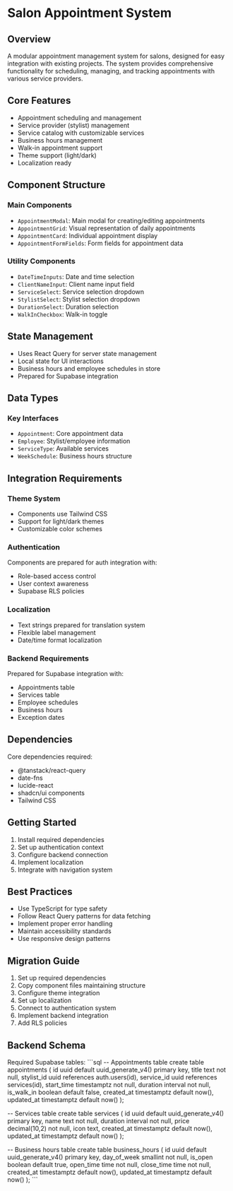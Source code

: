 # Salon Appointment System

## Overview
A modular appointment management system for salons, designed for easy integration with existing projects. The system provides comprehensive functionality for scheduling, managing, and tracking appointments with various service providers.

## Core Features
- Appointment scheduling and management
- Service provider (stylist) management
- Service catalog with customizable services
- Business hours management
- Walk-in appointment support
- Theme support (light/dark)
- Localization ready

## Component Structure

### Main Components
- `AppointmentModal`: Main modal for creating/editing appointments
- `AppointmentGrid`: Visual representation of daily appointments
- `AppointmentCard`: Individual appointment display
- `AppointmentFormFields`: Form fields for appointment data

### Utility Components
- `DateTimeInputs`: Date and time selection
- `ClientNameInput`: Client name input field
- `ServiceSelect`: Service selection dropdown
- `StylistSelect`: Stylist selection dropdown
- `DurationSelect`: Duration selection
- `WalkInCheckbox`: Walk-in toggle

## State Management
- Uses React Query for server state management
- Local state for UI interactions
- Business hours and employee schedules in store
- Prepared for Supabase integration

## Data Types

### Key Interfaces
- `Appointment`: Core appointment data
- `Employee`: Stylist/employee information
- `ServiceType`: Available services
- `WeekSchedule`: Business hours structure

## Integration Requirements

### Theme System
- Components use Tailwind CSS
- Support for light/dark themes
- Customizable color schemes

### Authentication
Components are prepared for auth integration with:
- Role-based access control
- User context awareness
- Supabase RLS policies

### Localization
- Text strings prepared for translation system
- Flexible label management
- Date/time format localization

### Backend Requirements
Prepared for Supabase integration with:
- Appointments table
- Services table
- Employee schedules
- Business hours
- Exception dates

## Dependencies
Core dependencies required:
- @tanstack/react-query
- date-fns
- lucide-react
- shadcn/ui components
- Tailwind CSS

## Getting Started
1. Install required dependencies
2. Set up authentication context
3. Configure backend connection
4. Implement localization
5. Integrate with navigation system

## Best Practices
- Use TypeScript for type safety
- Follow React Query patterns for data fetching
- Implement proper error handling
- Maintain accessibility standards
- Use responsive design patterns

## Migration Guide
1. Set up required dependencies
2. Copy component files maintaining structure
3. Configure theme integration
4. Set up localization
5. Connect to authentication system
6. Implement backend integration
7. Add RLS policies

## Backend Schema
Required Supabase tables:
\`\`\`sql
-- Appointments table
create table appointments (
  id uuid default uuid_generate_v4() primary key,
  title text not null,
  stylist_id uuid references auth.users(id),
  service_id uuid references services(id),
  start_time timestamptz not null,
  duration interval not null,
  is_walk_in boolean default false,
  created_at timestamptz default now(),
  updated_at timestamptz default now()
);

-- Services table
create table services (
  id uuid default uuid_generate_v4() primary key,
  name text not null,
  duration interval not null,
  price decimal(10,2) not null,
  icon text,
  created_at timestamptz default now(),
  updated_at timestamptz default now()
);

-- Business hours table
create table business_hours (
  id uuid default uuid_generate_v4() primary key,
  day_of_week smallint not null,
  is_open boolean default true,
  open_time time not null,
  close_time time not null,
  created_at timestamptz default now(),
  updated_at timestamptz default now()
);
\`\`\`
